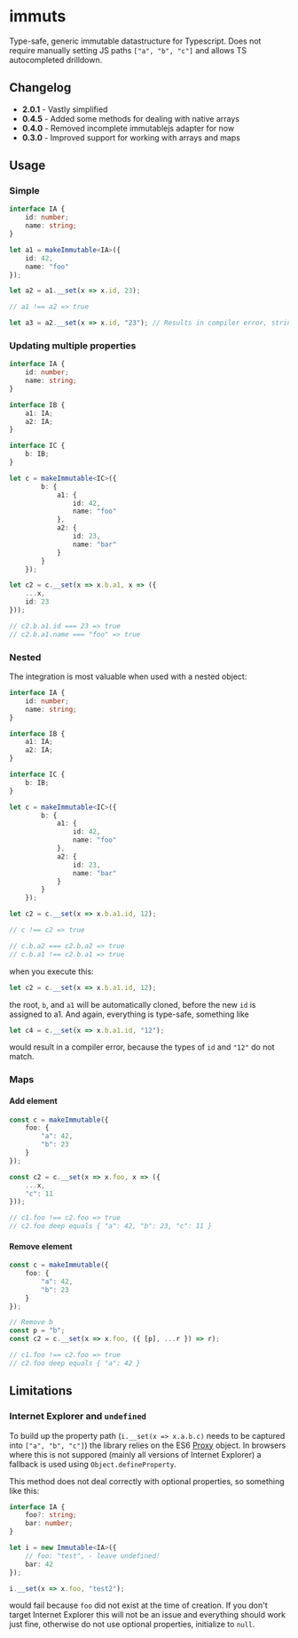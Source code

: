 immuts
=====

Type-safe, generic immutable datastructure for Typescript. Does not require manually setting JS paths `["a", "b", "c"]` and allows TS autocompleted drilldown.

## Changelog
 
 * **2.0.1** - Vastly simplified 
 * **0.4.5** - Added some methods for dealing with native arrays
 * **0.4.0** - Removed incomplete immutablejs adapter for now
 * **0.3.0** - Improved support for working with arrays and maps

## Usage 

### Simple

```TypeScript
interface IA {
    id: number;
    name: string;
}

let a1 = makeImmutable<IA>({  
    id: 42,
    name: "foo"
});

let a2 = a1.__set(x => x.id, 23);

// a1 !== a2 => true

let a3 = a2.__set(x => x.id, "23"); // Results in compiler error, string cannot be assigned to number
```

### Updating multiple properties

```TypeScript
interface IA {
    id: number;
    name: string;
}

interface IB {
    a1: IA;
    a2: IA;
}

interface IC {
    b: IB;
}

let c = makeImmutable<IC>({
        b: {
            a1: {  
                id: 42,
                name: "foo"
            }, 
            a2: {
                id: 23,
                name: "bar"
            }
        }
    });

let c2 = c.__set(x => x.b.a1, x => ({
    ...x,
    id: 23
}));

// c2.b.a1.id === 23 => true
// c2.b.a1.name === "foo" => true
```

### Nested  

The integration is most valuable when used with a nested object: 

```TypeScript
interface IA {
    id: number;
    name: string;
}

interface IB {
    a1: IA;
    a2: IA;
}

interface IC {
    b: IB;
}

let c = makeImmutable<IC>({
        b: {
            a1: {  
                id: 42,
                name: "foo"
            }, 
            a2: {
                id: 23,
                name: "bar"
            }
        }
    });

let c2 = c.__set(x => x.b.a1.id, 12);

// c !== c2 => true

// c.b.a2 === c2.b.a2 => true
// c.b.a1 !== c2.b.a1 => true
```

when you execute this:

```TypeScript
let c2 = c.__set(x => x.b.a1.id, 12);
```

the root, `b`, and `a1` will be automatically cloned, before the new `id` is assigned to a1. And again, everything is type-safe, something like
```TypeScript
let c4 = c.__set(x => x.b.a1.id, "12");
``` 
would result in a compiler error, because the types of `id` and `"12"` do not match. 

### Maps

#### Add element

```TypeScript
const c = makeImmutable({
    foo: {
        "a": 42,
        "b": 23
    }
});

const c2 = c.__set(x => x.foo, x => ({
    ...x,
    "c": 11
}));

// c1.foo !== c2.foo => true
// c2.foo deep equals { "a": 42, "b": 23, "c": 11 }
```

#### Remove element

```TypeScript
const c = makeImmutable({
    foo: {
        "a": 42,
        "b": 23
    }
});

// Remove b
const p = "b";
const c2 = c.__set(x => x.foo, ({ [p], ...r }) => r);

// c1.foo !== c2.foo => true
// c2.foo deep equals { "a": 42 }
```

## Limitations

### Internet Explorer and `undefined`

To build up the property path (`i.__set(x => x.a.b.c)` needs to be captured into `["a", "b", "c"]`) the library relies on the ES6 [Proxy](https://developer.mozilla.org/en-US/docs/Web/JavaScript/Reference/Global_Objects/Proxy) object. In browsers where this is not suppored (mainly all versions of Internet Explorer) a fallback is used using `Object.defineProperty`. 

This method does not deal correctly with optional properties, so something like this:

```TypeScript
interface IA {    
    foo?: string;
    bar: number;
}

let i = new Immutable<IA>({
    // foo: "test", - leave undefined! 
    bar: 42
});

i.__set(x => x.foo, "test2");
```

would fail because `foo` did not exist at the time of creation. If you don't target Internet Explorer this will not be an issue and everything should work just fine, otherwise do not use optional properties, initialize to `null`.

